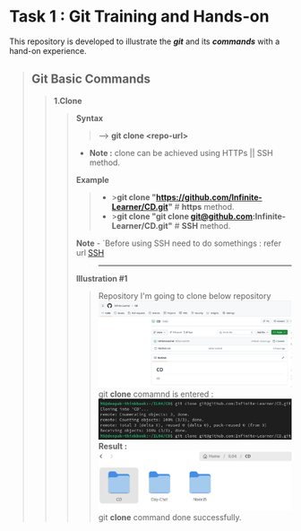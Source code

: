 # Task 1 :  Git Training and Hands-on
This repository is developed to illustrate the ***git*** and its ***commands*** with a hand-on experience.

>## **Git Basic Commands**
>
>>**1.Clone**
>>
>>> **Syntax**
>>>>--> **git clone \<repo-url\>**
>>>- **Note :** clone can be achieved using HTTPs || SSH method.
>>>>
>>> **Example**
>>>>- \>**git clone "https://github.com/Infinite-Learner/CD.git"** # **https** method.
>>>>- \>**git clone "git clone git@github.com:Infinite-Learner/CD.git"** # **SSH** method.
>>>>
>>>**Note** - \`Before using SSH need to do somethings : refer url [SSH](https://www.theserverside.com/blog/Coffee-Talk-Java-News-Stories-and-Opinions/GitHub-SSH-Key-Setup-Config-Ubuntu-Linux)
>>>>---------
>>> **Illustration #1**
>>>>Repository I'm going to clone below repository
>![IMG](/Input_Images/image.png)
git **clone** comamnd is entered : 
>![IMG](/Outputs/clone.png)
**Result :**
![IMG](/Outputs/clone_out.png)
>>>git **clone** command done successfully.
>
